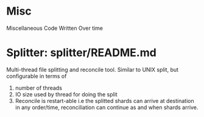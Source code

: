 Misc
====

Miscellaneous Code Written Over time

Splitter: splitter/README.md
========
   Multi-thread file splitting and reconcile tool. Similar to UNIX split, but configurable in terms of
   1. number of threads
   2. IO size used by thread for doing the split
   3. Reconcile is restart-able i.e the splitted shards can arrive at destination in any order/time,
      reconciliation can continue as and when shards arrive.
